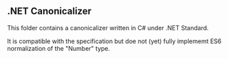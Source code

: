 ## .NET Canonicalizer

This folder contains a canonicalizer written in C# under .NET Standard.

It is compatible with the specification but doe not (yet) fully implememt ES6 normalization of the "Number" type.
